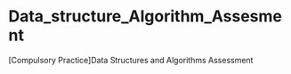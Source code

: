 # Data_structure_Algorithm_Assesment
[Compulsory Practice]Data Structures and Algorithms Assessment
